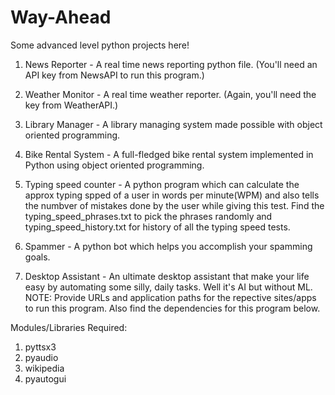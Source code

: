 # Way-Ahead
Some advanced level python projects here!
1. News Reporter - A real time news reporting python file. (You'll need an API key from NewsAPI to run this program.)

2. Weather Monitor - A real time weather reporter. (Again, you'll need the key from WeatherAPI.)

3. Library Manager - A library managing system made possible with object oriented programming.

4. Bike Rental System - A full-fledged bike rental system implemented in Python using object oriented programming.

5. Typing speed counter - A python program which can calculate the approx typing spped of a user in words per minute(WPM) and also tells the numbver of mistakes done by the user while giving this test. Find the typing_speed_phrases.txt to pick the phrases randomly and typing_speed_history.txt for history of all the typing speed tests. 

6. Spammer - A python bot which helps you accomplish your spamming goals.

7. Desktop Assistant - An ultimate desktop assistant that make your life easy by automating some silly, daily tasks. Well it's AI but without ML. NOTE: Provide URLs and application paths for the repective sites/apps to run this program. Also find the dependencies for this program below.




Modules/Libraries Required:
1. pyttsx3
2. pyaudio
3. wikipedia
4. pyautogui
